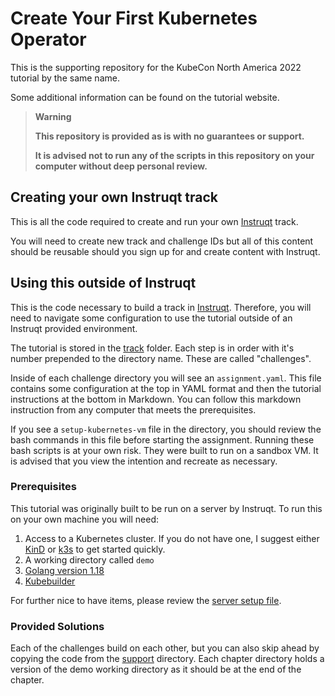 # Create Your First Kubernetes Operator

This is the supporting repository for the KubeCon North America 2022 tutorial by the same name.

Some additional information can be found on the tutorial website.

> **Warning**
> 
> **This repository is provided as is with no guarantees or support.**
> 
> **It is advised not to run any of the scripts in this repository on your computer without deep personal review.**

## Creating your own Instruqt track

This is all the code required to create and run your own [Instruqt](https://instruqt.com/) track.

You will need to create new track and challenge IDs but all of this content should be reusable should you sign up for and create content with Instruqt.

## Using this outside of Instruqt

This is the code necessary to build a track in [Instruqt](https://instruqt.com/). Therefore, you will need to navigate some configuration to use the tutorial outside of an Instruqt provided environment.

The tutorial is stored in the [track](./track/) folder. Each step is in order with it's number prepended to the directory name. These are called "challenges".

Inside of each challenge directory you will see an `assignment.yaml`. This file contains some configuration at the top in YAML format and then the tutorial instructions at the bottom in Markdown. You can follow this markdown instruction from any computer that meets the prerequisites.

If you see a `setup-kubernetes-vm` file in the directory, you should review the bash commands in this file before starting the assignment. Running these bash scripts is at your own risk. They were built to run on a sandbox VM. It is advised that you view the intention and recreate as necessary.

### Prerequisites

This tutorial was originally built to be run on a server by Instruqt. To run this on your own machine you will need:

1. Access to a Kubernetes cluster. If you do not have one, I suggest either [KinD](https://kind.sigs.k8s.io/docs/user/quick-start/) or [k3s](https://docs.k3s.io/quick-start) to get started quickly.
1. A working directory called `demo`
1. [Golang version 1.18](https://go.dev/dl/)
1. [Kubebuilder](https://book.kubebuilder.io/quick-start.html#installation)

For further nice to have items, please review the [server setup file](./track/track_scripts/setup-kubernetes-vm).

### Provided Solutions

Each of the challenges build on each other, but you can also skip ahead by copying the code from the [support](./support/) directory. Each chapter directory holds a version of the demo working directory as it should be at the end of the chapter.